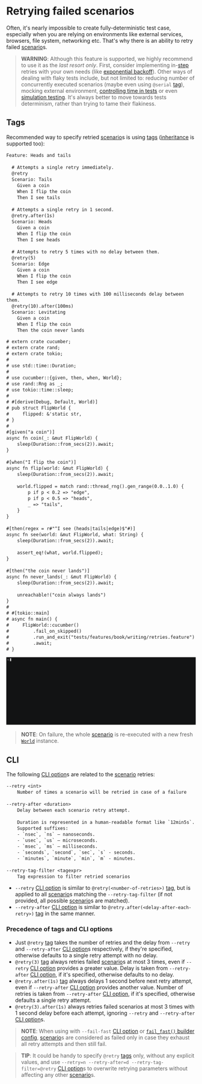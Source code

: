 Retrying failed scenarios
=========================

Often, it's nearly impossible to create fully-deterministic test case, especially when you are relying on environments like external services, browsers, file system, networking etc. That's why there is an ability to retry failed [scenario]s. 

> __WARNING__: Although this feature is supported, we highly recommend to use it as the _last resort only_. First, consider implementing in-[step] retries with your own needs (like [exponential backoff]). Other ways of dealing with flaky tests include, but not limited to: reducing number of concurrently executed scenarios (maybe even using `@serial` [tag]), mocking external environment, [controlling time in tests] or even [simulation testing]. It's always better to move towards tests determinism, rather than trying to tame their flakiness.




## Tags

Recommended way to specify retried [scenario]s is using [tags][tag] ([inheritance] is supported too):
```gherkin
Feature: Heads and tails

  # Attempts a single retry immediately.
  @retry
  Scenario: Tails
    Given a coin
    When I flip the coin
    Then I see tails
      
  # Attempts a single retry in 1 second.
  @retry.after(1s)
  Scenario: Heads
    Given a coin
    When I flip the coin
    Then I see heads

  # Attempts to retry 5 times with no delay between them.
  @retry(5)
  Scenario: Edge
    Given a coin
    When I flip the coin
    Then I see edge

  # Attempts to retry 10 times with 100 milliseconds delay between them.
  @retry(10).after(100ms)
  Scenario: Levitating
    Given a coin
    When I flip the coin
    Then the coin never lands
```
```rust,should_panic
# extern crate cucumber;
# extern crate rand;
# extern crate tokio;
#
# use std::time::Duration;
#
# use cucumber::{given, then, when, World};
# use rand::Rng as _;
# use tokio::time::sleep;
#
# #[derive(Debug, Default, World)]
# pub struct FlipWorld {
#     flipped: &'static str,
# }
#
#[given("a coin")]
async fn coin(_: &mut FlipWorld) {
    sleep(Duration::from_secs(2)).await;
}

#[when("I flip the coin")]
async fn flip(world: &mut FlipWorld) {
    sleep(Duration::from_secs(2)).await;

    world.flipped = match rand::thread_rng().gen_range(0.0..1.0) {
        p if p < 0.2 => "edge",
        p if p < 0.5 => "heads",
        _ => "tails",
    }
}

#[then(regex = r#"^I see (heads|tails|edge)$"#)]
async fn see(world: &mut FlipWorld, what: String) {
    sleep(Duration::from_secs(2)).await;

    assert_eq!(what, world.flipped);
}

#[then("the coin never lands")]
async fn never_lands(_: &mut FlipWorld) {
    sleep(Duration::from_secs(2)).await;

    unreachable!("coin always lands")
}
#
# #[tokio::main]
# async fn main() {
#     FlipWorld::cucumber()
#         .fail_on_skipped()
#         .run_and_exit("tests/features/book/writing/retries.feature")
#         .await;
# }
```
![record](../rec/writing_retries.gif)

> __NOTE__: On failure, the whole [scenario] is re-executed with a new fresh [`World`] instance. 




## CLI

The following [CLI option]s are related to the [scenario] retries:
```text
--retry <int>
    Number of times a scenario will be retried in case of a failure

--retry-after <duration>
    Delay between each scenario retry attempt.
    
    Duration is represented in a human-readable format like `12min5s`.
    Supported suffixes:
    - `nsec`, `ns` — nanoseconds.
    - `usec`, `us` — microseconds.
    - `msec`, `ms` — milliseconds.
    - `seconds`, `second`, `sec`, `s` - seconds.
    - `minutes`, `minute`, `min`, `m` - minutes.

--retry-tag-filter <tagexpr>
    Tag expression to filter retried scenarios
```

- `--retry` [CLI option] is similar to `@retry(<number-of-retries>)` [tag], but is applied to all [scenario]s matching the `--retry-tag-filter` (if not provided, all possible [scenario]s are matched).
- `--retry-after` [CLI option] is similar to `@retry.after(<delay-after-each-retry>)` [tag] in the same manner.


### Precedence of tags and CLI options

- Just `@retry` [tag] takes the number of retries and the delay from `--retry` and `--retry-after` [CLI option]s respectively, if they're specified, otherwise defaults to a single retry attempt with no delay.
- `@retry(3)` [tag] always retries failed [scenario]s at most 3 times, even if `--retry` [CLI option] provides a greater value. Delay is taken from `--retry-after` [CLI option], if it's specified, otherwise defaults to no delay.
- `@retry.after(1s)` [tag] always delays 1 second before next retry attempt, even if `--retry-after` [CLI option] provides another value. Number of retries is taken from `--retry-after` [CLI option], if it's specified, otherwise defaults a single retry attempt.
- `@retry(3).after(1s)` always retries failed scenarios at most 3 times with 1 second delay before each attempt, ignoring `--retry` and `--retry-after` [CLI option]s.

> __NOTE__: When using with `--fail-fast` [CLI option] or [`fail_fast()` builder config], [scenario]s are considered as failed only in case they exhaust all retry attempts and then still fail.

> __TIP__: It could be handy to specify `@retry` [tags][tag] only, without any explicit values, and use `--retry=n --retry-after=d --retry-tag-filter=@retry` [CLI option]s to overwrite retrying parameters without affecting any other [scenario]s.




[`fail_fast()` builder config]: https://docs.rs/cucumber/latest/cucumber/struct.Cucumber.html#method.fail_fast
[`World`]: https://docs.rs/cucumber/latest/cucumber/trait.World.html
[CLI option]: ../cli.md
[controlling time in tests]: https://docs.rs/tokio/1.0/tokio/time/fn.pause.html
[exponential backoff]: https://en.wikipedia.org/wiki/Exponential_backoff
[inheritance]: tags.md#inheritance
[scenario]: https://cucumber.io/docs/gherkin/reference#example
[simulation testing]: https://github.com/madsys-dev/madsim
[step]: https://cucumber.io/docs/gherkin/reference#steps
[tag]: https://cucumber.io/docs/cucumber/api#tags
